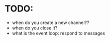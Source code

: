 # TODO:
- when do you create a new channel??
- when do you close it?
- what is the event loop: respond to messages
